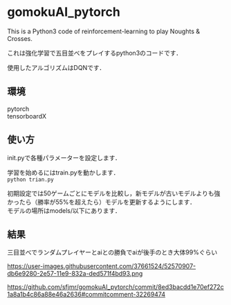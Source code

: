 # gomokuAI_pytorch

This is a Python3 code of reinforcement-learning to play Noughts & Crosses.

これは強化学習で五目並べをプレイするpython3のコードです．

使用したアルゴリズムはDQNです．

## 環境

pytorch  
tensorboardX

## 使い方

init.pyで各種パラメーターを設定します． 

学習を始めるにはtrain.pyを動かします．  
```python trian.py```  

初期設定では50ゲームごとにモデルを比較し，新モデルが古いモデルよりも強かったら（勝率が55%を超えたら）モデルを更新するようにします．  
モデルの場所はmodels/以下にあります．

## 結果

三目並べでランダムプレイヤーとaiとの勝負でaiが後手のとき大体99%ぐらい

https://user-images.githubusercontent.com/37661524/52570907-db6e9280-2e57-11e9-832a-ded571f4bd93.png

https://github.com/sfjmr/gomokuAI_pytorch/commit/8ed3bacdd1e70ef272c1a8a1b4c86a88e46a2636#commitcomment-32269474
